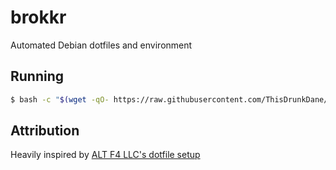 # brokkr
Automated Debian dotfiles and environment

## Running

```bash
$ bash -c "$(wget -qO- https://raw.githubusercontent.com/ThisDrunkDane/brokkr/main/bin/brokkr)"
```

## Attribution

Heavily inspired by [ALT F4 LLC's dotfile setup](https://github.com/ALT-F4-LLC/dotfiles)

